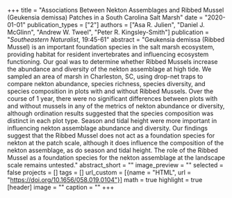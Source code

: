 +++
title = "Associations Between Nekton Assemblages and Ribbed Mussel (Geukensia demissa) Patches in a South Carolina Salt Marsh"
date = "2020-01-01"
publication_types = ["2"]
authors = ["Asa R. Julien", "Daniel J. McGlinn", "Andrew W. Tweel", "Peter R. Kingsley-Smith"]
publication = "_Southeastern Naturalist_, 19:45-61"
abstract = "Geukensia demissa (Ribbed Mussel) is an important foundation species in the salt marsh ecosystem, providing habitat for resident invertebrates and influencing ecosystem functioning. Our goal was to determine whether Ribbed Mussels increase the abundance and diversity of the nekton assemblage at high tide. We sampled an area of marsh in Charleston, SC, using drop-net traps to compare nekton abundance, species richness, species diversity, and species composition in plots with and without Ribbed Mussels. Over the course of 1 year, there were no significant differences between plots with and without mussels in any of the metrics of nekton abundance or diversity, although ordination results suggested that the species composition was distinct in each plot type. Season and tidal height were more important in influencing nekton assemblage abundance and diversity. Our findings suggest that the Ribbed Mussel does not act as a foundation species for nekton at the patch scale, although it does influence the composition of the nekton assemblage, as do season and tidal height. The role of the Ribbed Mussel as a foundation species for the nekton assemblage at the landscape scale remains untested."
abstract_short = ""
image_preview = ""
selected = false
projects = []
tags = []
url_custom = [{name = "HTML", url = "https://doi.org/10.1656/058.019.0104"}]
math = true
highlight = true
[header]
image = ""
caption = ""
+++

